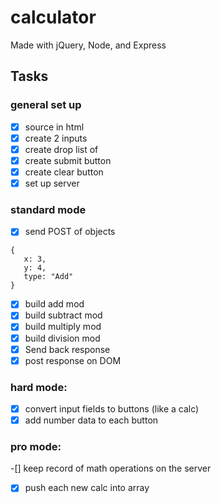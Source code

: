 # calculator
Made with jQuery, Node, and Express

## Tasks

### general set up

-[X] source in html
-[X] create 2 inputs
-[X] create drop list of 
-[X] create submit button
-[X] create clear button
-[X] set up server

### standard mode

-[X] send POST of objects
```
{
   x: 3,
   y: 4,
   type: "Add"
}

```
-[X] build add mod
-[X] build subtract mod
-[X] build multiply mod
-[X] build division mod
-[X] Send back response
-[X] post response on DOM

### hard mode:

-[X] convert input fields to buttons (like a calc)
-[X] add number data to each button

### pro mode:

-[] keep record of math operations on the server
-[X] push each new calc into array
